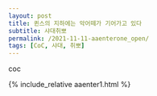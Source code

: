 ```yaml
---
layout: post
title: 퀸스의 지하에는 악어떼가 기어가고 있다
subtitle: 샤대취뽀
permalink: /2021-11-11-aaenterone_open/
tags: [CoC, 샤대, 취뽀]
---
```



coc

{% include_relative aaenter1.html %}
